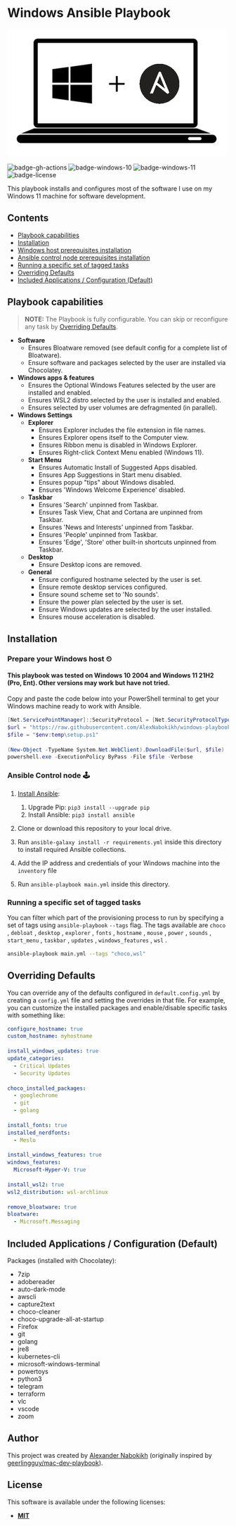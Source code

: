 # Windows Ansible Playbook

![Logo](files/logo.png)

![badge-gh-actions]
![badge-windows-10]
![badge-windows-11]
![badge-license]

This playbook installs and configures most of the software I use on my Windows 11 machine for software development.

## Contents

* [Playbook capabilities](#playbook-capabilities)
* [Installation](#installation)
* [Windows host prerequisites installation](#prepare-your-windows-host-)
* [Ansible control node prerequisites installation](#ansible-control-node-)
* [Running a specific set of tagged tasks](#running-a-specific-set-of-tagged-tasks)
* [Overriding Defaults](#overriding-defaults)
* [Included Applications / Configuration (Default)](#included-applications--configuration-default)

## Playbook capabilities

> **NOTE:** The Playbook is fully configurable. You can skip or reconfigure any task by [Overriding Defaults](#overriding-defaults).

* **Software**
  * Ensures Bloatware removed (see default config for a complete list of Bloatware).
  * Ensure software and packages selected by the user are installed via Chocolatey.
* **Windows apps & features**
  * Ensures the Optional Windows Features selected by the user are installed and enabled.
  * Ensures WSL2 distro selected by the user is installed and enabled.
  * Ensures selected by user volumes are defragmented (in parallel).
* **Windows Settings**
  * **Explorer**
    * Ensures Explorer includes the file extension in file names.
    * Ensures Explorer opens itself to the Computer view.
    * Ensures Ribbon menu is disabled in Windows Explorer.
    * Ensures Right-click Context Menu enabled (Windows 11).
  * **Start Menu**
    * Ensures Automatic Install of Suggested Apps disabled.
    * Ensures App Suggestions in Start menu disabled.
    * Ensures popup "tips" about Windows disabled.
    * Ensures 'Windows Welcome Experience' disabled.
  * **Taskbar**
    * Ensures 'Search' unpinned from Taskbar.
    * Ensures Task View, Chat and Cortana are unpinned from Taskbar.
    * Ensures 'News and Interests' unpinned from Taskbar.
    * Ensures 'People' unpinned from Taskbar.
    * Ensures 'Edge', 'Store' other built-in shortcuts unpinned from Taskbar.
  * **Desktop**
    * Ensure Desktop icons are removed.
  * **General**
    * Ensure configured hostname selected by the user is set.
    * Ensure remote desktop services configured.
    * Ensure sound scheme set to 'No sounds'.
    * Ensure the power plan selected by the user is set.
    * Ensure Windows updates are selected by the user installed.
    * Ensures mouse acceleration is disabled.

## Installation

### Prepare your Windows host ⏲

#### **This playbook was tested on Windows 10 2004 and Windows 11 21H2 (Pro, Ent). Other versions may work but have not tried.**

Copy and paste the code below into your PowerShell terminal to get your Windows machine ready to work with Ansible.

```powershell
[Net.ServicePointManager]::SecurityProtocol = [Net.SecurityProtocolType]::Tls12
$url = "https://raw.githubusercontent.com/AlexNabokikh/windows-playbook/master/setup.ps1"
$file = "$env:temp\setup.ps1"

(New-Object -TypeName System.Net.WebClient).DownloadFile($url, $file)
powershell.exe -ExecutionPolicy ByPass -File $file -Verbose
```

### Ansible Control node 🕹

1. [Install Ansible](https://docs.ansible.com/ansible/latest/installation_guide/index.html):

    1. Upgrade Pip: `pip3 install --upgrade pip`
    2. Install Ansible: `pip3 install ansible`

2. Clone or download this repository to your local drive.
3. Run `ansible-galaxy install -r requirements.yml` inside this directory to install required Ansible collections.
4. Add the IP address and credentials of your Windows machine into the `inventory` file
5. Run `ansible-playbook main.yml` inside this directory.

### Running a specific set of tagged tasks

You can filter which part of the provisioning process to run by specifying a set of tags using `ansible-playbook`  `--tags` flag. The tags available are `choco` , `debloat` , `desktop` , `explorer` , `fonts` , `hostname` , `mouse` , `power` , `sounds` , `start_menu` , `taskbar` , `updates` , `windows_features` , `wsl` .

```sh
ansible-playbook main.yml --tags "choco,wsl"
```

## Overriding Defaults

You can override any of the defaults configured in `default.config.yml` by creating a `config.yml` file and setting the overrides in that file. For example, you can customize the installed packages and enable/disable specific tasks with something like:

```yaml
configure_hostname: true
custom_hostname: myhostname

install_windows_updates: true
update_categories:
  - Critical Updates
  - Security Updates

choco_installed_packages:
  - googlechrome
  - git
  - golang

install_fonts: true
installed_nerdfonts:
  - Meslo

install_windows_features: true
windows_features:
  Microsoft-Hyper-V: true

install_wsl2: true
wsl2_distribution: wsl-archlinux

remove_bloatware: true
bloatware:
  - Microsoft.Messaging
```

## Included Applications / Configuration (Default)

Packages (installed with Chocolatey):

* 7zip
* adobereader
* auto-dark-mode
* awscli
* capture2text
* choco-cleaner
* choco-upgrade-all-at-startup
* Firefox
* git
* golang
* jre8
* kubernetes-cli
* microsoft-windows-terminal
* powertoys
* python3
* telegram
* terraform
* vlc
* vscode
* zoom

## Author

This project was created by [Alexander Nabokikh](https://www.linkedin.com/in/nabokih/) (originally inspired by [geerlingguy/mac-dev-playbook](https://github.com/geerlingguy/mac-dev-playbook)).

## License

This software is available under the following licenses:

* **[MIT](https://github.com/AlexNabokikh/windows-playbook/blob/master/LICENSE)**

[badge-gh-actions]: https://github.com/AlexNabokikh/windows-playbook/actions/workflows/release.yaml/badge.svg
[badge-windows-11]: https://img.shields.io/badge/OS-Windows%2011%2021H2-blue
[badge-windows-10]: https://img.shields.io/badge/OS-Windows%2010%2020H2-blue
[badge-license]: https://img.shields.io/badge/License-MIT-informational

